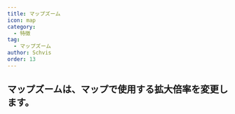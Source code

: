 ```yaml
---
title: マップズーム
icon: map
category:
  - 特徴
tag:
  - マップズーム
author: Schvis
order: 13
---
```


## マップズームは、マップで使用する拡大倍率を変更します。
